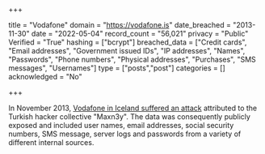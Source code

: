 +++

title = "Vodafone"
domain = "https://vodafone.is"
date_breached = "2013-11-30"
date = "2022-05-04"
record_count = "56,021"
privacy = "Public"
Verified = "True"
hashing = ["bcrypt"]
breached_data = ["Credit cards", "Email addresses", "Government issued IDs", "IP addresses", "Names", "Passwords", "Phone numbers", "Physical addresses", "Purchases", "SMS messages", "Usernames"]
type = ["posts","post"]
categories = []
acknowledged = "No"


+++


In November 2013, <a href="http://thehackernews.com/2013/11/vodafone-iceland-hacked-and-exposed.html" target="_blank" rel="noopener">Vodafone in Iceland suffered an attack</a> attributed to the Turkish hacker collective &quot;Maxn3y&quot;. The data was consequently publicly exposed and included user names, email addresses, social security numbers, SMS message, server logs and passwords from a variety of different internal sources.

